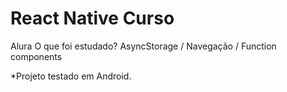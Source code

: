 # React Native Curso
Alura
O que foi estudado? AsyncStorage / Navegação / Function components

*Projeto testado em Android.
